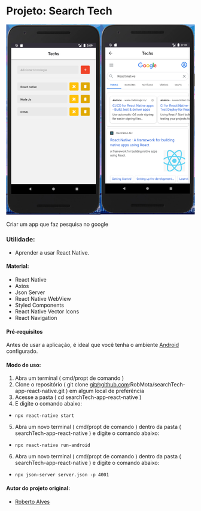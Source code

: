 # Projeto: Search Tech

![](./searchTech.png)

Criar um app que faz pesquisa no google

### Utilidade:

- Aprender a usar React Native.

#### Material:

- React Native
- Axios
- Json Server
- React Native WebView
- Styled Components
- React Native Vector Icons
- React Navigation

#### Pré-requisitos

Antes de usar a aplicação, é ideal que você tenha o ambiente [Android](https://reactnative.dev/docs/environment-setup) configurado.

#### Modo de uso:

1. Abra um terminal ( cmd/propt de comando )
2. Clone o repositório ( git clone git@github.com:RobMota/searchTech-app-react-native.git ) em algum local de preferência
3. Acesse a pasta ( cd searchTech-app-react-native )
4. E digite o comando abaixo:

- `npx react-native start`

5. Abra um novo terminal ( cmd/propt de comando ) dentro da pasta ( searchTech-app-react-native ) e digite o comando abaixo:

- `npx react-native run-android`

6. Abra um novo terminal ( cmd/propt de comando ) dentro da pasta ( searchTech-app-react-native ) e digite o comando abaixo:

- `npx json-server server.json -p 4001`

#### Autor do projeto original:

- [Roberto Alves](https://github.com/robertosousa1)

